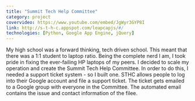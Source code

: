 ```yaml
---
title: "Summit Tech Help Committee"
category: project
covervideo: https://www.youtube.com/embed/JgWyr3GYP8I
link: http://s-t-h-c.appspot.com/leapcapjs/#/
technologies: [Python, Google App Engine, jQuery]
---
```


My high school was a forward thinking, tech driven school. This meant that there was a 1:1 student to laptop ratio. Being the complete nerd I am, I took pride in fixing the ever-failing HP laptops of my peers. I decided to scale my operation and create the Summit Tech Help Committee. In order to do this, I needed a support ticket system - so I built one. STHC allows people to log into their Google account and file a support ticket. The ticket gets emailed to a Google group with everyone in the Committee. The automated email contains the issue and contact information of the filee.